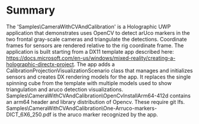 
# Summary

The 'Samples\CameraWithCVAndCalibration' is a Holographic UWP application that demonstrates uses OpenCV to detect arUco markers in the two frontal gray-scale cameras and triangulate the detections. Coordinate frames for sensors are rendered relative to the rig coordinate frame. The application is built starting from a DX11 template app described here: https://docs.microsoft.com/en-us/windows/mixed-reality/creating-a-holographic-directx-project. The app adds a CalibrationProjectionVisualizationScenario class that manages and initializes sensors and creates DX rendering models for the app. It replaces the single spinning cube from the template with multiple models used to show triangulation and aruco detection visualizations. Samples\CameraWithCVAndCalibration\OpenCvInstallArm64-412d contains an arm64 header and library distribution of Opencv. These require git lfs. Samples\CameraWithCVAndCalibration\One-Arruco-markers-DICT_6X6_250.pdf is the aruco marker recognized by the app.

